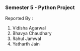 ### Semester 5 - Python Project
Reported By : 
  1. Vidisha Agarwal
  2. Bhavya Chaudhary
  3. Rahul Jamwal
  4. Yatharth Jain

